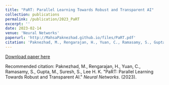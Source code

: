 ```yaml
---
title: "PaRT: Parallel Learning Towards Robust and Transparent AI"
collection: publications
permalink: /publication/2023_PaRT
excerpt: ''
date: 2023-02-14
venue: 'Neural Networks'
paperurl: 'http://MahsaPaknezhad.github.io/files/PaRT.pdf'
citation: 'Paknezhad, M., Rengarajan, H., Yuan, C., Ramasamy, S., Gupta, M., Suresh, S., Lee H. K. &quot; PaRT: Parallel Learning Towards Robust and Transparent AI. &quot; <i>Neural Network</i>. (2023).'
---
```



[Download paper here](http://MahsaPaknezhad.github.io/files/PaRT.pdf)

Recommended citation: Paknezhad, M., Rengarajan, H., Yuan, C., Ramasamy, S., Gupta, M., Suresh, S., Lee H. K. "PaRT: Parallel Learning Towards Robust and Transparent AI." <i>Neural Networks</i>. (2023).
